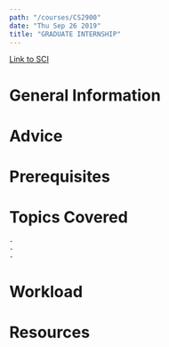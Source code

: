 ```yaml
---
path: "/courses/CS2900"
date: "Thu Sep 26 2019"
title: "GRADUATE INTERNSHIP"
---
```

[Link to SCI]("http://courses.sci.pitt.edu/courses/courses/view/CS-2900")

# General Information

# Advice


# Prerequisites
<!-- PREREQ_REPLACEMENT (Do not remove) -->

<!-- END PREREQ_REPLACEMENT (Do not remove) -->
# Topics Covered
	- 
	-
	-
# Workload

<!-- TESTIMONIALS
# Testimonials
This gets replaced with Gatsby, its
data comes from Google Sheets for easier
editing!
-->

# Resources
